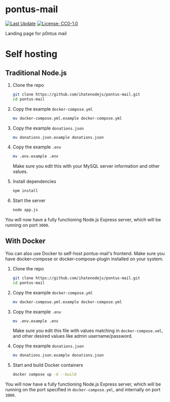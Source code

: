 # pontus-mail
[![Last Update](https://img.shields.io/badge/last_update-20_Dec_2024-blue)](#)
[![License: CC0-1.0](https://img.shields.io/badge/License-CC0_1.0-lightgrey.svg)](http://creativecommons.org/publicdomain/zero/1.0/)

Landing page for p0ntus mail
# Self hosting
## Traditional Node.js
1. Clone the repo
   ```bash
   git clone https://github.com/ihatenodejs/pontus-mail.git
   cd pontus-mail
   ```
2. Copy the example `docker-compose.yml`
   ```bash
   mv docker-compose.yml.example docker-compose.yml
   ```
3. Copy the example `donations.json`
   ```bash
   mv donations.json.example donations.json
   ```
4. Copy the example `.env`
   ```bash
   mv .env.example .env
   ```

   Make sure you edit this with your MySQL server information and other values.
5. Install dependencies
   ```bash
   npm install
   ```
6. Start the server
   ```bash
   node app.js
   ```

You will now have a fully functioning Node.js Express server, which will be running on port `3000`.
## With Docker
You can also use Docker to self-host pontus-mail's frontend. Make sure you have docker-compose or docker-compose-plugin installed on your system.
1. Clone the repo
   ```bash
   git clone https://github.com/ihatenodejs/pontus-mail.git
   cd pontus-mail
   ```
2. Copy the example `docker-compose.yml`
   ```bash
   mv docker-compose.yml.example docker-compose.yml
   ```
3. Copy the example `.env`
   ```bash
   mv .env.example .env
   ```

   Make sure you edit this file with values matching in `docker-compose.xml`, and other desired values like admin username/password.
3. Copy the example `donations.json`
   ```bash
   mv donations.json.example donations.json
   ```
4. Start and build Docker containers
   ```bash
   docker compose up -d --build
   ```

You will now have a fully functioning Node.js Express server, which will be running on the port specified in `docker-compose.yml`, and internally on port `3000`.
